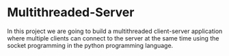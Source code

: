 # Multithreaded-Server
In this project we are going to build a multithreaded client-server application where multiple clients can connect to the server at the same time using the socket programming in the python programming language.
